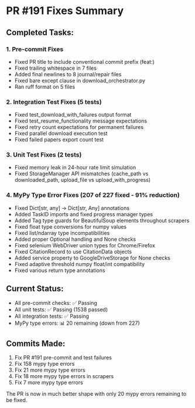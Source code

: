 # PR #191 Fixes Summary

## Completed Tasks:

### 1. Pre-commit Fixes
- Fixed PR title to include conventional commit prefix (feat:)
- Fixed trailing whitespace in 7 files
- Added final newlines to 8 journal/repair files
- Fixed bare except clause in download_orchestrator.py
- Ran ruff format on 5 files

### 2. Integration Test Fixes (5 tests)
- Fixed test_download_with_failures output format
- Fixed test_resume_functionality message expectations
- Fixed retry count expectations for permanent failures
- Fixed parallel download execution test
- Fixed failed papers export count test

### 3. Unit Test Fixes (2 tests)
- Fixed memory leak in 24-hour rate limit simulation
- Fixed StorageManager API mismatches (cache_path vs downloaded_path, upload_file vs upload_with_progress)

### 4. MyPy Type Error Fixes (207 of 227 fixed - 91% reduction)
- Fixed Dict[str, any] → Dict[str, Any] annotations
- Added TaskID imports and fixed progress manager types
- Added Tag type guards for BeautifulSoup elements throughout scrapers
- Fixed float type conversions for numpy values
- Fixed list/ndarray type incompatibilities
- Added proper Optional handling and None checks
- Fixed selenium WebDriver union types for Chrome/Firefox
- Fixed CitationRecord to use CitationData objects
- Added service property to GoogleDriveStorage for None checks
- Fixed adaptive threshold numpy float/int compatibility
- Fixed various return type annotations

## Current Status:
- All pre-commit checks: ✅ Passing
- All unit tests: ✅ Passing (1538 passed)
- All integration tests: ✅ Passing
- MyPy type errors: 📊 20 remaining (down from 227)

## Commits Made:
1. Fix PR #191 pre-commit and test failures
2. Fix 158 mypy type errors
3. Fix 21 more mypy type errors
4. Fix 18 more mypy type errors in scrapers
5. Fix 7 more mypy type errors

The PR is now in much better shape with only 20 mypy errors remaining to be fixed.
